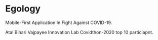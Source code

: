 # Egology
Mobile-First Application In Fight Against COVID-19.

Atal Bihari Vajpayee Innovation Lab Covidthon-2020 top 10 particiapnt.
